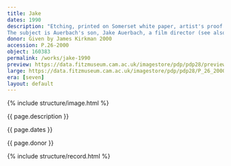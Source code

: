 ```yaml
---
title: Jake
dates: 1990
description: "Etching, printed on Somerset white paper, artist's proof of second state outside the published edition of 50.
The subject is Auerbach's son, Jake Auerbach, a film director (see also P.1-2007)."
donor: Given by James Kirkman 2000
accession: P.26-2000
object: 160383
permalink: /works/jake-1990
preview: https://data.fitzmuseum.cam.ac.uk/imagestore/pdp/pdp28/preview_P_26_2000.jpg
large: https://data.fitzmuseum.cam.ac.uk/imagestore/pdp/pdp28/P_26_2000.jpg
era: [seven]
layout: default
---
```

{% include structure/image.html %}

{{ page.description }}

{{ page.dates }}

{{ page.donor }}

{% include structure/record.html %}
